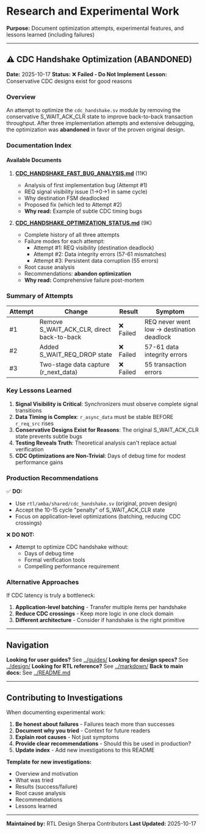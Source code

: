 # Research and Experimental Work

**Purpose:** Document optimization attempts, experimental features, and lessons learned (including failures)

---

## ⚠️ CDC Handshake Optimization (ABANDONED)

**Date:** 2025-10-17
**Status:** ❌ **Failed - Do Not Implement**
**Lesson:** Conservative CDC designs exist for good reasons

### Overview

An attempt to optimize the `cdc_handshake.sv` module by removing the conservative S_WAIT_ACK_CLR state to improve back-to-back transaction throughput. After three implementation attempts and extensive debugging, the optimization was **abandoned** in favor of the proven original design.

### Documentation Index

#### Available Documents

1. **[CDC_HANDSHAKE_FAST_BUG_ANALYSIS.md](CDC_HANDSHAKE_FAST_BUG_ANALYSIS.md)** (11K)
   - Analysis of first implementation bug (Attempt #1)
   - REQ signal visibility issue (1→0→1 in same cycle)
   - Why destination FSM deadlocked
   - Proposed fix (which led to Attempt #2)
   - **Why read:** Example of subtle CDC timing bugs

2. **[CDC_HANDSHAKE_OPTIMIZATION_STATUS.md](CDC_HANDSHAKE_OPTIMIZATION_STATUS.md)** (9K)
   - Complete history of all three attempts
   - Failure modes for each attempt:
     - Attempt #1: REQ visibility (destination deadlock)
     - Attempt #2: Data integrity errors (57-61 mismatches)
     - Attempt #3: Persistent data corruption (55 errors)
   - Root cause analysis
   - Recommendations: **abandon optimization**
   - **Why read:** Comprehensive failure post-mortem

### Summary of Attempts

| Attempt | Change | Result | Symptom |
|---------|--------|--------|---------|
| #1 | Remove S_WAIT_ACK_CLR, direct back-to-back | ❌ Failed | REQ never went low → destination deadlock |
| #2 | Added S_WAIT_REQ_DROP state | ❌ Failed | 57-61 data integrity errors |
| #3 | Two-stage data capture (r_next_data) | ❌ Failed | 55 transaction errors |

### Key Lessons Learned

1. **Signal Visibility is Critical**: Synchronizers must observe complete signal transitions
2. **Data Timing is Complex**: `r_async_data` must be stable BEFORE `r_req_src` rises
3. **Conservative Designs Exist for Reasons**: The original S_WAIT_ACK_CLR state prevents subtle bugs
4. **Testing Reveals Truth**: Theoretical analysis can't replace actual verification
5. **CDC Optimizations are Non-Trivial**: Days of debug time for modest performance gains

### Production Recommendations

✅ **DO:**
- Use `rtl/amba/shared/cdc_handshake.sv` (original, proven design)
- Accept the 10-15 cycle "penalty" of S_WAIT_ACK_CLR state
- Focus on application-level optimizations (batching, reducing CDC crossings)

❌ **DO NOT:**
- Attempt to optimize CDC handshake without:
  - Days of debug time
  - Formal verification tools
  - Compelling performance requirement

### Alternative Approaches

If CDC latency is truly a bottleneck:
1. **Application-level batching** - Transfer multiple items per handshake
2. **Reduce CDC crossings** - Keep more logic in one clock domain
3. **Different architecture** - Consider if handshake is the right primitive

---

## Navigation

**Looking for user guides?** See [../guides/](../guides/)
**Looking for design specs?** See [../design/](../design/)
**Looking for RTL reference?** See [../markdown/](../markdown/)
**Back to main docs:** See [../README.md](../README.md)

---

## Contributing to Investigations

When documenting experimental work:

1. **Be honest about failures** - Failures teach more than successes
2. **Document why you tried** - Context for future readers
3. **Explain root causes** - Not just symptoms
4. **Provide clear recommendations** - Should this be used in production?
5. **Update index** - Add new investigations to this README

**Template for new investigations:**
- Overview and motivation
- What was tried
- Results (success/failure)
- Root cause analysis
- Recommendations
- Lessons learned

---

**Maintained by:** RTL Design Sherpa Contributors
**Last Updated:** 2025-10-17
